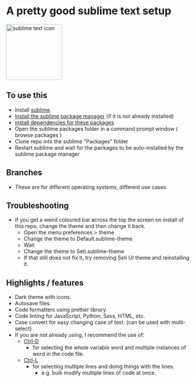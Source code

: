 # A pretty good sublime text setup

<div class="icon-parent">
  <img src="https://www.sublimehq.com/images/sublime_text.png" alt="sublime text icon" width="150"/>
</div>

## To use this

- Install [sublime](https://www.sublimetext.com/).
- [Install the sublime package manager](https://packagecontrol.io/installation) (if it is not already installed)
- [install dependencies for these packages](./npm-packages-to-install.md)
- Open the sublime packages folder in a command prompt window ( browse packages )
- Clone repo into the sublime "Packages" folder
- Restart sublime and wait for the packages to be auto-installed by the sublime package manager

## Branches

- These are for different operating systems, different use cases

## Troubleshooting

- If you get a weird coloured bar across the top the screen on install of this repo, change the theme and then change it back.
  - Open the menu preferences > theme
  - Change the theme to Default.sublime-theme
  - Wait
  - Change the theme to Seti.sublime-theme
  - If that still does not fix it, try removing Seti UI theme and reinstalling it.

## Highlights / features

- Dark theme with icons.
- Autosave files.
- Code formatters using prettier library.
- Code linting for JavaScript, Python, Sass, HTML, etc.
- Case convert for easy changing case of text. (can be used with multi-select)
- If you are not already using, I recommend the use of:
  - [Ctrl-D](https://docs.sublimetext.io/guide/usage/editing.html)
    - for selecting the whole variable word and multiple instances of word in the code file.
  - [Ctrl-L](https://docs.sublimetext.io/guide/usage/editing.html)
    - for selecting multiple lines and doing things with the lines.
      - e.g. bulk modify multiple lines of code at once.